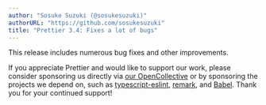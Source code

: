 ```yaml
---
author: "Sosuke Suzuki (@sosukesuzuki)"
authorURL: "https://github.com/sosukesuzuki"
title: "Prettier 3.4: Fixes a lot of bugs"
---
```


This release includes numerous bug fixes and other improvements.

If you appreciate Prettier and would like to support our work, please consider sponsoring us directly via [our OpenCollective](https://opencollective.com/prettier) or by sponsoring the projects we depend on, such as [typescript-eslint](https://opencollective.com/typescript-eslint), [remark](https://opencollective.com/unified), and [Babel](https://opencollective.com/babel). Thank you for your continued support!
